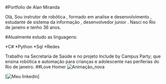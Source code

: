 #Portfolio de Alan Miranda 

Olá, Sou instrutor de robótica , formado em analise e desenvolvimento , estudante de sistema da informação , desenvolvedor junior . 
Nasci no Rio de janeiro e tenho 36 anos.

#Atualmente estudo as linguagens:

*C#
*Python
*Sql 
*Redes
 
Trabalho na Secretaria de Saúde e no projeto Include by Campus Party; que ensina robótica e automação para crianças e adolescente nas periferias do Rio de janeiro.
 ##Love Homer
![Animação_nova](https://www.tenhomaisdiscosqueamigos.com/wp-content/uploads/2019/01/homer-simpson-gif.jpg)

[![Meu linkedin](https://www.linkedin.com/in/alan-miranda-b1b705236/)]
